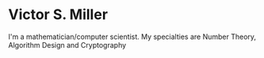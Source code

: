 Victor S. Miller
================

I'm a mathematician/computer scientist. My specialties are Number Theory, Algorithm Design and Cryptography
